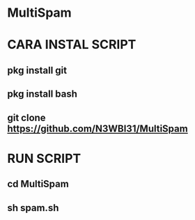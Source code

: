 # MultiSpam

# CARA INSTAL SCRIPT 
## pkg install git
## pkg install bash
## git clone https://github.com/N3WBI31/MultiSpam
# RUN SCRIPT 
## cd MultiSpam
## sh spam.sh
